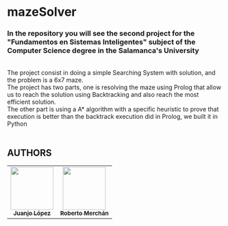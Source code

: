 # mazeSolver
 ### In the repository you will see the second project for the "Fundamentos en Sistemas Inteligentes" subject of the Computer Science degree in the Salamanca's University
 <br>
 The project consist in doing a simple Searching System with solution, and the problem is a 6x7 maze.
 <br>
 The project has two parts, one is resolving the maze using Prolog that allow us to reach the solution using Backtracking and also reach the most efficient solution.
 <br>
 The other part is using a A* algorithm with a specific heuristic to prove that execution is better than the backtrack execution did in Prolog, we built it in Python
 <br>
 <br>
 
 ## AUTHORS
 
<table>
   <td align="center"><a href="https://github.com/JuanjoLopez19"><img src="https://avatars.githubusercontent.com/u/92031193?v=4" width="100px;" alt=""/><br /><sub><b>Juanjo López</b></sub></a><br /> 
   <td align="center"><a href="https://github.com/robertomergon"><img src="https://avatars.githubusercontent.com/u/92520941?v=4" width="100px;" alt=""/><br /><sub><b>Roberto Merchán</b></sub></a><br /> 
</table>
